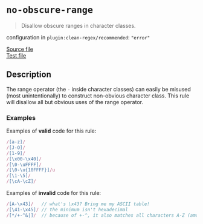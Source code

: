 # `no-obscure-range`

> Disallow obscure ranges in character classes.

configuration in `plugin:clean-regex/recommended`: `"error"`

<!-- prettier-ignore -->
[Source file](https://github.com/RunDevelopment/eslint-plugin-clean-regex/blob/master/lib/rules/no-obscure-range.ts) <br> [Test file](https://github.com/RunDevelopment/eslint-plugin-clean-regex/blob/master/tests/lib/rules/no-obscure-range.ts)

## Description

The range operator (the `-` inside character classes) can easily be misused
(most unintentionally) to construct non-obvious character class. This rule will
disallow all but obvious uses of the range operator.

### Examples

Examples of **valid** code for this rule:

<!-- prettier-ignore -->
```js
/[a-z]/
/[J-O]/
/[1-9]/
/[\x00-\x40]/
/[\0-\uFFFF]/
/[\0-\u{10FFFF}]/u
/[\1-\5]/
/[\cA-\cZ]/
```

Examples of **invalid** code for this rule:

<!-- prettier-ignore -->
```js
/[A-\x43]/   // what's \x43? Bring me my ASCII table!
/[\41-\x45]/ // the minimum isn't hexadecimal
/[*/+-^&|]/  // because of +-^, it also matches all characters A-Z (among others)
```
